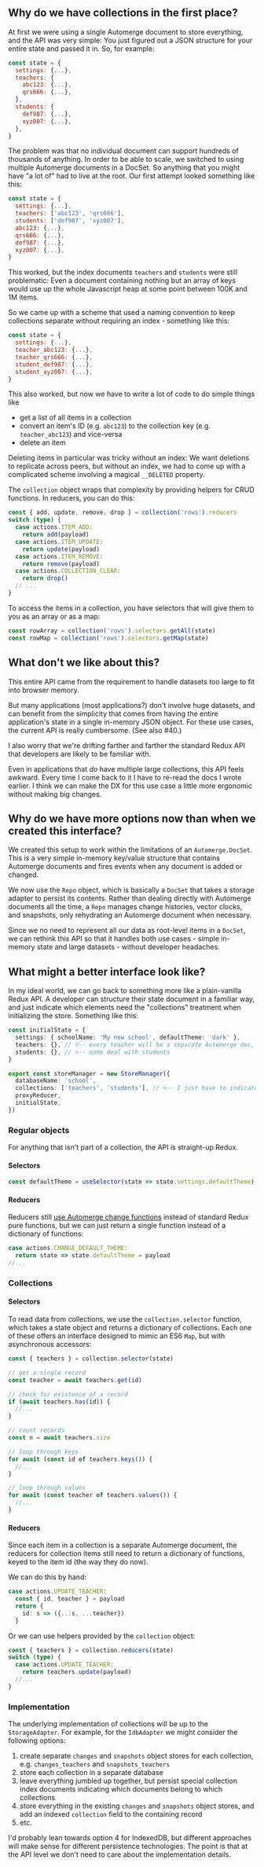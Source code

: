 ﻿## Why do we have collections in the first place?

At first we were using a single Automerge document to store everything, and the API was very simple: You just figured out a JSON structure for your entire state and passed it in. So, for example:

```js
const state = {
  settings: {...},
  teachers: {
    abc123: {...},
    qrs666: {...},
  },
  students: {
    def987: {...},
    xyz007: {...},
  },
}
```

The problem was that no individual document can support hundreds of thousands of anything. In order to be able to scale, we switched to using multiple Automerge documents in a DocSet. So anything that you might have "a lot of" had to live at the root. Our first attempt looked something like this:

```js
const state = {
  settings: {...},
  teachers: ['abc123', 'qrs666'],
  students: ['def987', 'xyz007'],
  abc123: {...},
  qrs666: {...},
  def987: {...},
  xyz007: {...},
}
```

This worked, but the index documents `teachers` and `students` were still problematic: Even a document containing nothing but an array of keys would use up the whole Javascript heap at some point between 100K and 1M items.

So we came up with a scheme that used a naming convention to keep collections separate without requiring an index - something like this:

```js
const state = {
  settings: {...},
  teacher_abc123: {...},
  teacher_qrs666: {...},
  student_def987: {...},
  student_xyz007: {...},
}
```

This also worked, but now we have to write a lot of code to do simple things like

- get a list of all items in a collection
- convert an item's ID (e.g. `abc123`) to the collection key (e.g. `teacher_abc123`) and vice-versa
- delete an item

Deleting items in particular was tricky without an index: We want deletions to replicate across peers, but without an index, we had to come up with a complicated scheme involving a magical `__DELETED` property.

The `collection` object wraps that complexity by providing helpers for CRUD functions. In reducers, you can do this:

```ts
const { add, update, remove, drop } = collection('rows').reducers
switch (type) {
  case actions.ITEM_ADD:
    return add(payload)
  case actions.ITEM_UPDATE:
    return update(payload)
  case actions.ITEM_REMOVE:
    return remove(payload)
  case actions.COLLECTION_CLEAR:
    return drop()
  // ...
}
```

To access the items in a collection, you have selectors that will give them to you as an array or as a map:

```ts
const rowArray = collection('rows').selectors.getAll(state)
const rowMap = collection('rows').selectors.getMap(state)
```

## What don't we like about this?

This entire API came from the requirement to handle datasets too large to fit into browser memory.

But many applications (most applications?) don't involve huge datasets, and can benefit from the simplicity that comes from having the entire application's state in a single in-memory JSON object. For these use cases, the current API is really cumbersome. (See also #40.)

I also worry that we're drifting farther and farther the standard Redux API that developers are likely to be familiar with.

Even in applications that _do_ have multiple large collections, this API feels awkward. Every time I come back to it I have to re-read the docs I wrote earlier. I think we can make the DX for this use case a little more ergonomic without making big changes.

## Why do we have more options now than when we created this interface?

We created this setup to work within the limitations of an `Automerge.DocSet`. This is a very simple in-memory key/value structure that contains Automerge documents and fires events when any document is added or changed.

We now use the `Repo` object, which is basically a `DocSet` that takes a storage adapter to persist its contents. Rather than dealing directly with Automerge documents all the time, a `Repo` manages change histories, vector clocks, and snapshots, only rehydrating an Automerge document when necessary.

Since we no need to represent all our data as root-level items in a `DocSet`, we can rethink this API so that it handles both use cases - simple in-memory state and large datasets - without developer headaches.

## What might a better interface look like?

In my ideal world, we can go back to something more like a plain-vanilla Redux API. A developer can structure their state document in a familiar way, and just indicate which elements need the "collections" treatment when initializing the store. Something like this:

```ts
const initialState = {
  settings: { schoolName: 'My new school', defaultTheme: 'dark' },
  teachers: {}, // <-- every teacher will be a separate Automerge doc, but I don't need to think about that
  students: {}, // <-- same deal with students
}

export const storeManager = new StoreManager({
  databaseName: 'school',
  collections: ['teachers', 'students'], // <-- I just have to indicate what needs to be treated as collections
  proxyReducer,
  initialState,
})
```

### Regular objects

For anything that isn't part of a collection, the API is straight-up Redux.

#### Selectors

```ts
const defaultTheme = useSelector(state => state.settings.defaultTheme)
```

#### Reducers

Reducers still [use Automerge change functions](http://github.com/DevResults/cevitxe#proxy-reducers-for-automerge-are-different-from-ordinary-redux-reducers) instead of standard Redux pure functions, but we can just return a single function instead of a dictionary of functions:

```ts
case actions.CHANGE_DEFAULT_THEME:
  return state => state.defaultTheme = payload
//...
```

### Collections

#### Selectors

To read data from collections, we use the `collection.selector` function, which takes a state object and returns a dictionary of collections. Each one of these offers an interface designed to mimic an ES6 `Map`, but with asynchronous accessors:

```ts
const { teachers } = collection.selector(state)

// get a single record
const teacher = await teachers.get(id)

// check for existence of a record
if (await teachers.has(id)) {
  //...
}

// count records
const n = await teachers.size

// loop through keys
for await (const id of teachers.keys()) {
  //...
}

// loop through values
for await (const teacher of teachers.values()) {
  //...
}
```

#### Reducers

Since each item in a collection is a separate Automerge document, the reducers for collection items still need to return a dictionary of functions, keyed to the item id (the way they do now).

We can do this by hand:

```ts
case actions.UPDATE_TEACHER:
  const { id, teacher } = payload
  return {
    id: s => ({...s, ...teacher})
  }
```

Or we can use helpers provided by the `collection` object:

```ts
const { teachers } = collection.reducers(state)
switch (type) {
  case actions.UPDATE_TEACHER:
    return teachers.update(payload)
  //...
}
```

### Implementation

The underlying implementation of collections will be up to the `StorageAdapter`. For example, for the `IdbAdapter` we might consider the following options:

1. create separate `changes` and `snapshots` object stores for each collection, e.g. `changes_teachers` and `snapshots_teachers`
2. store each collection in a separate database
3. leave everything jumbled up together, but persist special collection index documents indicating which documents belong to which collections
4. store everything in the existing `changes` and `snapshots` object stores, and add an indexed `collection` field to the containing record
5. etc.

I'd probably lean towards option 4 for IndexedDB, but different approaches will make sense for different persistence technologies. The point is that at the API level we don't need to care about the implementation details.
